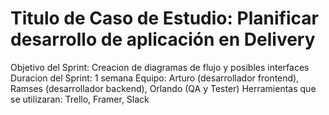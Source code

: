 # Titulo de Caso de Estudio: Planificar desarrollo de aplicación en Delivery
Objetivo del Sprint: Creacion de diagramas de flujo y posibles interfaces
Duracion del Sprint: 1 semana
Equipo: Arturo (desarrollador frontend), Ramses (desarrollador backend), Orlando (QA y Tester)
Herramientas que se utilizaran: Trello, Framer, Slack
